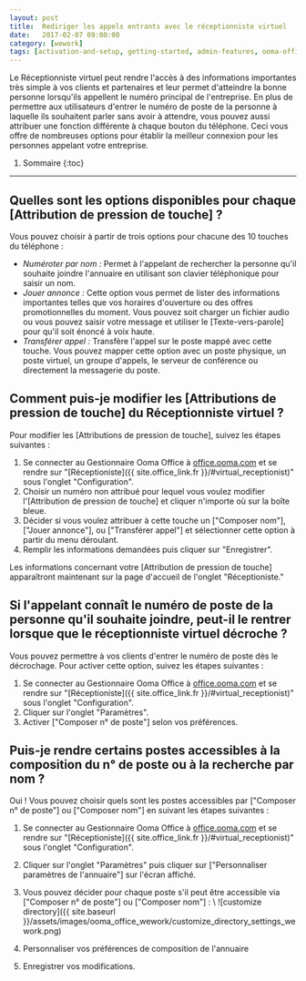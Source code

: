 ```yaml
---
layout: post
title:  Rediriger les appels entrants avec le réceptionniste virtuel
date:   2017-02-07 09:00:00
category: [wework]
tags: [activation-and-setup, getting-started, admin-features, ooma-office-manager, calling, wework]
---
```


Le Réceptionniste virtuel peut rendre l'accès à des informations importantes très simple à vos clients et partenaires et leur permet d'atteindre la bonne personne lorsqu'ils appellent le numéro principal de l'entreprise. En plus de permettre aux utilisateurs d'entrer le numéro de poste de la personne à laquelle ils souhaitent parler sans avoir à attendre, vous pouvez aussi attribuer une fonction différente à chaque bouton du téléphone. Ceci vous offre de nombreuses options pour établir la meilleur connexion pour les personnes appelant votre entreprise.

1. Sommaire
{:toc}
* * *

## Quelles sont les options disponibles pour chaque [Attribution de pression de touche] ?

Vous pouvez choisir à partir de trois options pour chacune des 10 touches du téléphone :

* *Numéroter par nom :* Permet à l'appelant de rechercher la personne qu'il souhaite joindre l'annuaire en utilisant son clavier téléphonique pour saisir un nom.
* *Jouer annonce :* Cette option vous permet de lister des informations importantes telles que vos horaires d'ouverture ou des offres promotionnelles du moment. Vous pouvez soit charger un fichier audio ou vous pouvez saisir votre message et utiliser le [Texte-vers-parole] pour qu'il soit énoncé à voix haute.
* *Transférer appel :* Transfère l'appel sur le poste mappé avec cette touche. Vous pouvez mapper cette option avec un poste physique, un poste virtuel, un groupe d'appels, le serveur de conférence ou directement la messagerie du poste.

## Comment puis-je modifier les [Attributions de pression de touche] du Réceptionniste virtuel ?

Pour modifier les [Attributions de pression de touche], suivez les étapes suivantes :

1. Se connecter au Gestionnaire Ooma Office à [office.ooma.com](office.ooma.com) et se rendre sur "[Réceptioniste]({{ site.office_link.fr }}/#virtual_receptionist)" sous l'onglet "Configuration".
2. Choisir un numéro non attribué pour lequel vous voulez modifier l'[Attribution de pression de touche] et cliquer n'importe où sur la boîte bleue.
3. Décider si vous voulez attribuer à cette touche un ["Composer nom"], ["Jouer annonce"], ou ["Transférer appel"] et sélectionner cette option à partir du menu déroulant.
4. Remplir les informations demandées puis cliquer sur "Enregistrer".

Les informations concernant votre [Attribution de pression de touche] apparaîtront maintenant sur la page d'accueil de l'onglet "Réceptioniste."

## Si l'appelant connaît le numéro de poste de la personne qu'il souhaite joindre, peut-il le rentrer lorsque que le réceptionniste virtuel décroche ?

Vous pouvez permettre à vos clients d'entrer le numéro de poste dès le décrochage. Pour activer cette option, suivez les étapes suivantes :

1. Se connecter au Gestionnaire Ooma Office à [office.ooma.com](office.ooma.com) et se rendre sur "[Réceptioniste]({{ site.office_link.fr }}/#virtual_receptionist)" sous l'onglet "Configuration".
2. Cliquer sur l'onglet "Paramètres".
3. Activer ["Composer n° de poste"] selon vos préférences.

## Puis-je rendre certains postes accessibles à la composition du n° de poste ou à la recherche par nom ?

Oui ! Vous pouvez choisir quels sont les postes accessibles par ["Composer n° de poste"] ou ["Composer nom"] en suivant les étapes suivantes :

1. Se connecter au Gestionnaire Ooma Office à [office.ooma.com](office.ooma.com) et se rendre sur "[Réceptioniste]({{ site.office_link.fr }}/#virtual_receptionist)" sous l'onglet "Configuration".
2. Cliquer sur l'onglet "Paramètres" puis cliquer sur ["Personnaliser paramètres de l'annuaire"] sur l'écran affiché.
3. Vous pouvez décider pour chaque poste s'il peut être accessible via ["Composer n° de poste"] ou ["Composer nom"] : \\
   ![customize directory]({{ site.baseurl }}/assets/images/ooma_office_wework/customize_directory_settings_wework.png)

4. Personnaliser vos préférences de composition de l'annuaire
5. Enregistrer vos modifications.